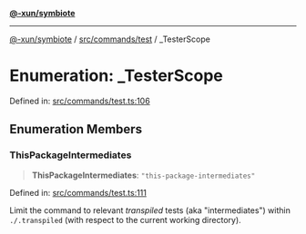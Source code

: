 [**@-xun/symbiote**](../../../../README.md)

***

[@-xun/symbiote](../../../../README.md) / [src/commands/test](../README.md) / \_TesterScope

# Enumeration: \_TesterScope

Defined in: [src/commands/test.ts:106](https://github.com/Xunnamius/symbiote/blob/da0014a3d8fa3571177d2af968ce57f9fecbb1ee/src/commands/test.ts#L106)

## Enumeration Members

### ThisPackageIntermediates

> **ThisPackageIntermediates**: `"this-package-intermediates"`

Defined in: [src/commands/test.ts:111](https://github.com/Xunnamius/symbiote/blob/da0014a3d8fa3571177d2af968ce57f9fecbb1ee/src/commands/test.ts#L111)

Limit the command to relevant _transpiled_ tests (aka "intermediates")
within `./.transpiled` (with respect to the current working directory).
